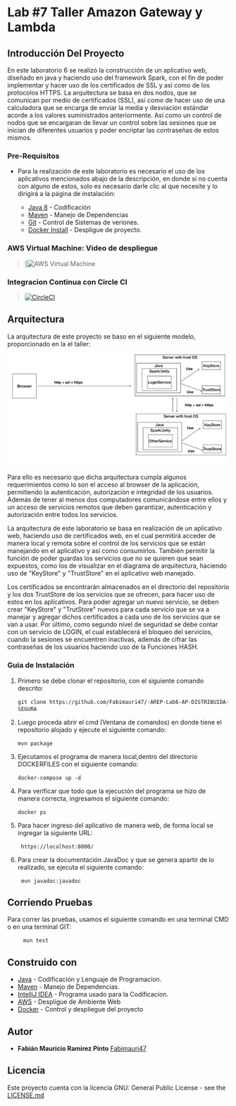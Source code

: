 # Lab #7 Taller Amazon Gateway y Lambda


## Introducción Del Proyecto

En este laboratorio 6 se realizó la construcción de un aplicativo web, diseñado en java y haciendo uso del framework Spark, con el fin de poder implementar y hacer uso de los certificados de SSL y así como de los protocolos HTTPS. La arquitectura se basa en dos nodos, que se comunican por medio de certificados (SSL), así como de hacer uso de una calculadora que se encarga de enviar la media y desviación estándar acorde a los valores suministrados anteriormente. Así como un control de nodos que se encargaran de llevar un control sobre las sesiones que se inician de diferentes usuarios y poder encriptar las contraseñas de estos mismos.


### Pre-Requisitos

- Para la realización de este laboratorio es necesario el uso de los aplicativos mencionados abajo de la descripción, en donde si no cuenta con alguno de estos,
       solo es necesario darle clic al que necesite y lo dirigirá a la página de instalación:


    * [Java 8](https://www.java.com/es/) - Codificación
    * [Maven](https://maven.apache.org/) - Manejo de Dependencias
    * [Git](http://git-scm.com/book/en/v2/Getting-Started-Installing-Git) - Control de Sistemas de veriones.
    * [Docker Install](https://docs.docker.com/engine/install/) - Despligue de proyecto.
    

### AWS Virtual Machine: Video de despliegue

>[![AWS Virtual Machine](amazon/amzn2-ami-hvm-2.0.20210318.0-x86_64-gp2)


### Integracion Continua con Circle CI
>[![CircleCI](https://circleci.com/gh/The-Developers-Eci/2020-2-PROYCVDS-THE_DEVELOPERS_ECI.svg?style=svg)](https://app.circleci.com/pipelines/github/Fabimauri47/-AREP-Lab3-CLIENTES-Y-SERVICIOS)
>

## Arquitectura 

La arquitectura de este proyecto se baso en el siguiente modelo, proporcionado en la el taller:

  ![texto cualquiera por si no carga la imagen](https://github.com/Fabimauri47/-AREP-Lab6-AP-DISTRIBUIDA-SEGURA/blob/main/Img/arquitectura%20Lab.png)

Para ello es necesario que dicha arquitectura cumpla algunos requerimientos como lo son el acceso al browser de la aplicación, permitiendo la autenticación, autorización e integridad de los usuarios. Además de tener al menos dos computadores comunicándose entre ellos y un acceso de servicios remotos que deben garantizar, autenticación y autorización entre todos los servicios.

La arquitectura de este laboratorio se basa en realización de un aplicativo web, haciendo uso de certificados web, en el cual permitirá acceder de manera local y remota sobre el control de los servicios que se están manejando en el aplicativo y así como consumirlos. También permitir la función de poder guardas los servicios que no se quieren que sean expuestos, como los de visualizar en el diagrama de arquitectura, haciendo uso de "KeyStore" y "TrustStore" en el aplicativo web manejado.

Los certificados se encontrarán almacenados en el directorio del repositorio y los dos TrustStore de los servicios que se ofrecen, para hacer uso de estos en los aplicativos. Para poder agregar un nuevo servicio, se deben crear "KeyStore" y "TrutStore" nuevos para cada servicio que se va a manejar y agregar dichos certificados a cada uno de los servicios que se van a usar. Por último, como segundo nivel de seguridad se debe contar con un servicio de LOGIN, el cual establecerá el bloqueo del servicios, cuando la sesiones se encuentren inactivas, además de cifrar las contraseñas de los usuarios haciendo uso de la Funciones HASH.


### Guia de Instalación

1. Primero se debe clonar el repositorio, con el siguiente comando descrito:

       git clone https://github.com/Fabimauri47/-AREP-Lab6-AP-DISTRIBUIDA-SEGURA
    

2. Luego proceda abrir el cmd (Ventana de comandos) en donde tiene el repositorio alojado y ejecute el siguiente comando:

       mvn package
    

3. Ejecutamos el programa de manera local,dentro del directorio DOCKERFILES con el siguiente comando:

       docker-compose up -d
   

4. Para verificar que todo que la ejecución del programa se hizo de manera correcta, ingresamos el siguiente comando:

       docker ps
   
5. Para hacer ingreso del aplicativo de manera web, de forma local se ingregar la siguiente URL:

        https://localhost:8000/
		
6. Para crear la documentación JavaDoc y que se genera apartir de lo realizado, se ejecuta el siguiente comando:

		mvn javadoc:javadoc

## Corriendo Pruebas

Para correr las pruebas, usamos el siguiente comando en una terminal CMD o en una terminal GIT:

         mvn test


## Construido con

* [Java](https://www.java.com/es/) - Codificación y Lenguaje de Programacíon.
* [Maven](https://maven.apache.org/) - Manejo de Dependencias.
* [IntelliJ IDEA](https://www.jetbrains.com/es-es/idea/) - Programa usado para la Codificacíon.
* [AWS](https://aws.amazon.com/es/education/awseducate/) - Despligue de Ambiente Web
* [Docker](https://www.docker.com/) - Control y despliegue del proyecto


## Autor

* **Fabián Mauricio Ramirez Pinto** [Fabimauri47](https://github.com/Fabimauri47)


## Licencia

Este proyecto cuenta con la licencia GNU: General Public License - see the [LICENSE.md](https://github.com/Fabimauri47/AREP-Lab1-Calculadora/blob/main/LICENSE.txt) 
